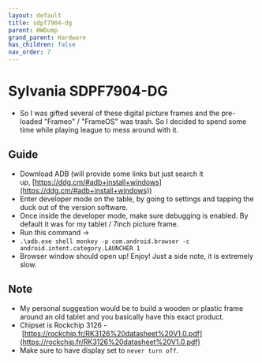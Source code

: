 ```yaml
---
layout: default
title: sdpf7904-dg
parent: HWDump
grand_parent: Hardware
has_children: false
nav_order: 7
---
```

# Sylvania SDPF7904-DG
- So I was gifted several of these digital picture frames and the pre-loaded "Frameo" / "FrameOS" was trash. So I decided to spend some time while playing league to mess around with it.

## Guide
-   Download ADB (will provide some links but just search it up, [https://ddg.cm/#adb+install+windows](https://ddg.cm/#adb+install+windows))
-   Enter developer mode on the table, by going to settings and tapping the duck out of the version software.
-   Once inside the developer mode, make sure debugging is enabled. By default it was for my tablet / 7inch picture frame.
-   Run this command ->
-   `.\adb.exe shell monkey -p com.android.browser -c android.intent.category.LAUNCHER 1`
-   Browser window should open up! Enjoy! Just a side note, it is extremely slow.

## Note
- My personal suggestion would be to build a wooden or plastic frame around an old tablet and you basically have this exact product.
-   Chipset is Rockchip 3126 - [https://rockchip.fr/RK3126%20datasheet%20V1.0.pdf](https://rockchip.fr/RK3126%20datasheet%20V1.0.pdf)
-   Make sure to have display set to `never turn off`. 